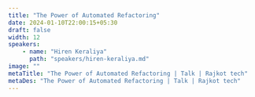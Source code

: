 ```yaml
---
title: "The Power of Automated Refactoring"
date: 2024-01-10T22:00:15+05:30
draft: false
width: 12
speakers:
    - name: "Hiren Keraliya"
      path: "speakers/hiren-keraliya.md"
image: ""
metaTitle: "The Power of Automated Refactoring | Talk | Rajkot tech"
metaDes: "The Power of Automated Refactoring | Talk | Rajkot tech"
---
```


